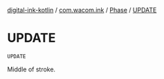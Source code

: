 [digital-ink-kotlin](../../index.md) / [com.wacom.ink](../index.md) / [Phase](index.md) / [UPDATE](./-u-p-d-a-t-e.md)

# UPDATE

`UPDATE`

Middle of stroke.

